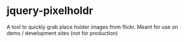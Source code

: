 jquery-pixelholdr
=================

A tool to quickly grab place holder images from flickr. Meant for use on demo / development sites (not for production)
